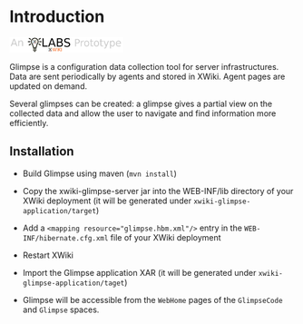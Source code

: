 Introduction
============

[![XWiki labs logo](https://raw.githubusercontent.com/xwiki-labs/xwiki-labs-logo/master/projects/xwikilabs/xwikilabsprototype.png "XWiki labs")](https://labs.xwiki.com/xwiki/bin/view/Projects/XWikiLabsPrototype)

Glimpse is a configuration data collection tool for server infrastructures. Data are sent periodically by agents and stored in XWiki. Agent pages are updated on demand.

Several glimpses can be created: a glimpse gives a partial view on the collected data and allow the user to navigate and find information more efficiently.

Installation
------------

* Build Glimpse using maven (`mvn install`)

* Copy the xwiki-glimpse-server jar into the WEB-INF/lib directory of your XWiki deployment (it will be generated under `xwiki-glimpse-application/target`)

* Add a `<mapping resource="glimpse.hbm.xml"/>` entry in the `WEB-INF/hibernate.cfg.xml` file of your XWiki deployment

* Restart XWiki

* Import the Glimpse application XAR (it will be generated under `xwiki-glimpse-application/taget`)

* Glimpse will be accessible from the `WebHome` pages of the `GlimpseCode` and `Glimpse` spaces.


